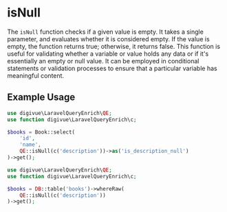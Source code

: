 # isNull

The `isNull` function checks if a given value is empty. It takes a single parameter, and evaluates whether it is
considered empty. If the value is empty, the function returns true; otherwise, it returns false. This function is useful
for validating whether a variable or value holds any data or if it's essentially an empty or null value. It can be
employed in conditional statements or validation processes to ensure that a particular variable has meaningful content.

## Example Usage

```php
use digivue\LaravelQueryEnrich\QE;
use function digivue\LaravelQueryEnrich\c;

$books = Book::select(
    'id',
    'name',
    QE::isNull(c('description'))->as('is_description_null')
)->get();
```

```php
use digivue\LaravelQueryEnrich\QE;
use function digivue\LaravelQueryEnrich\c;

$books = DB::table('books')->whereRaw(
    QE::isNull(c('description'))
)->get();
```

